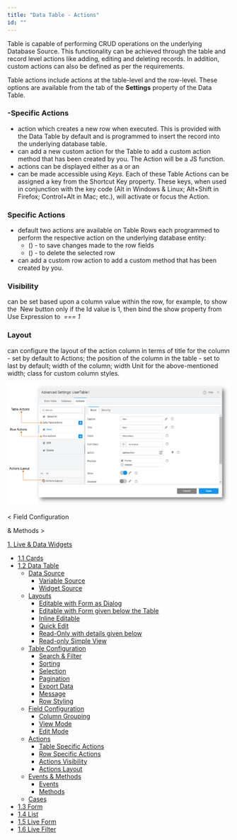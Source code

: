 ```yaml
---
title: "Data Table - Actions"
id: ""
---
```


Table is capable of performing CRUD operations on the underlying Database Source. This functionality can be achieved through the table and record level actions like adding, editing and deleting records. In addition, custom actions can also be defined as per the requirements.

Table actions include actions at the table-level and the row-level. These options are available from the tab of the **Settings** property of the Data Table.

### \-Specific Actions

- action which creates a new row when executed. This is provided with the Data Table by default and is programmed to insert the record into the underlying database table.
- can add a new custom action for the Table to add a custom action method that has been created by you. The Action will be a JS function.
- actions can be displayed either as a or an
- can be made accessible using _Keys._ Each of these Table Actions can be assigned a key from the Shortcut Key property. These keys, when used in conjunction with the key code (Alt in Windows & Linux; Alt+Shift in Firefox; Control+Alt in Mac; etc.), will activate or focus the Action.

### Specific Actions

- default two actions are available on Table Rows each programmed to perform the respective action on the underlying database entity:
    - () - to save changes made to the row fields
    - () - to delete the selected row
- can add a custom row action to add a custom method that has been created by you.

### Visibility

can be set based upon a column value within the row, for example, to show the  New button only if the Id value is 1, then bind the show property from Use Expression to  _=== 1_

### Layout

can configure the layout of the action column in terms of title for the column - set by default to Actions; the position of the column in the table - set to last by default; width of the column; width Unit for the above-mentioned width; class for custom column styles.

[![](../assets/AS_actions.png?ver=20)](../assets/AS_actions.png?ver=20)

< Field Configuration

& Methods >

[1\. Live & Data Widgets](/learn/app-development/widgets/widget-library/#data-live)

- [1.1 Cards](/learn/app-development/widgets/datalive/cards/)
- [1.2 Data Table](/learn/app-development/widgets/datalive/data-table/)
    - [Data Source](/learn/app-development/widgets/datalive/datatable/data-source/)
        - [Variable Source](/learn/app-development/widgets/datalive/datatable/data-source/#variable-source)
        - [Widget Source](/learn/app-development/widgets/datalive/datatable/data-source/#widget-source)
    - [Layouts](/learn/app-development/widgets/datalive/datatable/layouts/)
        - [Editable with Form as Dialog](/learn/app-development/widgets/datalive/datatable/layouts/#efd)
        - [Editable with Form given below the Table](/learn/app-development/widgets/datalive/datatable/layouts/#efb)
        - [Inline Editable](/learn/app-development/widgets/datalive/datatable/layouts/#edi)
        - [Quick Edit](/learn/app-development/widgets/datalive/datatable/layouts/#edq)
        - [Read-Only with details given below](/learn/app-development/widgets/datalive/datatable/layouts/#rof)
        - [Read-only Simple View](/learn/app-development/widgets/datalive/datatable/layouts/#ros)
    - [Table Configuration](/learn/app-development/widgets/datalive/datatable/table-configuration/)
        - [Search & Filter](/learn/app-development/widgets/datalive/datatable/table-configuration/#search-n-filter)
        - [Sorting](/learn/app-development/widgets/datalive/datatable/table-configuration/#sorting)
        - [Selection](/learn/app-development/widgets/datalive/datatable/table-configuration/#selection)
        - [Pagination](/learn/app-development/widgets/datalive/datatable/table-configuration/#pagin)
        - [Export Data](/learn/app-development/widgets/datalive/datatable/table-configuration/#export-data)
        - [Message](/learn/app-development/widgets/datalive/datatable/table-configuration/#message)
        - [Row Styling](/learn/app-development/widgets/datalive/datatable/table-configuration/#row-style)
    - [Field Configuration](/learn/app-development/widgets/datalive/datatable/field-configuration/)
        - [Column Grouping](/learn/app-development/widgets/datalive/datatable/field-configuration/#grouping)
        - [View Mode](/learn/app-development/widgets/datalive/datatable/field-configuration/#view-mode)
        - [Edit Mode](/learn/app-development/widgets/datalive/datatable/field-configuration/#edit-mode)
    - [Actions](/learn/app-development/widgets/datalive/datatable/actions/)
        - [Table Specific Actions](#table-actions)
        - [Row Specific Actions](#row-actions)
        - [Actions Visibility](#actions-visibility)
        - [Actions Layout](#actions-layout)
    - [Events & Methods](/learn/app-development/widgets/datalive/datatable/datatable-events-methods/)
        - [Events](/learn/app-development/widgets/datalive/datatable/datatable-events-methods/#events)
        - [Methods](/learn/app-development/widgets/datalive/datatable/datatable-events-methods/#methods)
    - [Cases](/learn/app-development/widgets/datalive/datatable/data-table-use-cases/)
- [1.3 Form](/learn/app-development/widgets/datalive/form/)
- [1.4 List](/learn/app-development/widgets/datalive/list/)
- [1.5 Live Form](/learn/app-development/widgets/datalive/live-form/)
- [1.6 Live Filter](/learn/app-development/widgets/datalive/live-filter/)
